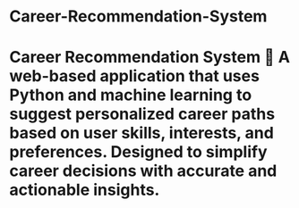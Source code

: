 # Career-Recommendation-System
# Career Recommendation System 🌟 A web-based application that uses Python and machine learning to suggest personalized career paths based on user skills, interests, and preferences. Designed to simplify career decisions with accurate and actionable insights.
